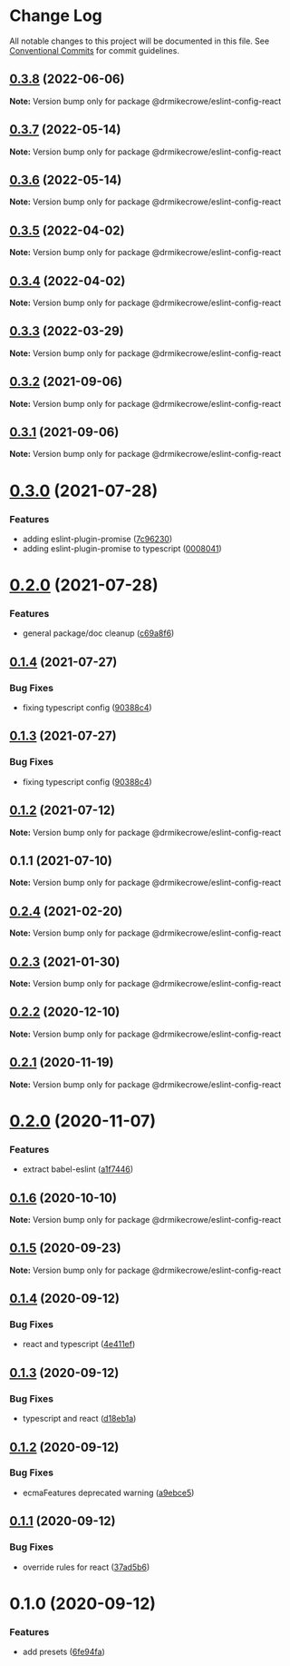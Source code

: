 # Change Log

All notable changes to this project will be documented in this file.
See [Conventional Commits](https://conventionalcommits.org) for commit guidelines.

## [0.3.8](https://github.com/drmikecrowe/configs/compare/@drmikecrowe/eslint-config-react@0.3.7...@drmikecrowe/eslint-config-react@0.3.8) (2022-06-06)

**Note:** Version bump only for package @drmikecrowe/eslint-config-react





## [0.3.7](https://github.com/drmikecrowe/configs/compare/@drmikecrowe/eslint-config-react@0.3.6...@drmikecrowe/eslint-config-react@0.3.7) (2022-05-14)

**Note:** Version bump only for package @drmikecrowe/eslint-config-react





## [0.3.6](https://github.com/drmikecrowe/configs/compare/@drmikecrowe/eslint-config-react@0.3.5...@drmikecrowe/eslint-config-react@0.3.6) (2022-05-14)

**Note:** Version bump only for package @drmikecrowe/eslint-config-react





## [0.3.5](https://github.com/drmikecrowe/configs/compare/@drmikecrowe/eslint-config-react@0.3.4...@drmikecrowe/eslint-config-react@0.3.5) (2022-04-02)

**Note:** Version bump only for package @drmikecrowe/eslint-config-react





## [0.3.4](https://github.com/drmikecrowe/configs/compare/@drmikecrowe/eslint-config-react@0.3.3...@drmikecrowe/eslint-config-react@0.3.4) (2022-04-02)

**Note:** Version bump only for package @drmikecrowe/eslint-config-react





## [0.3.3](https://github.com/drmikecrowe/configs/compare/@drmikecrowe/eslint-config-react@0.3.2...@drmikecrowe/eslint-config-react@0.3.3) (2022-03-29)

**Note:** Version bump only for package @drmikecrowe/eslint-config-react





## [0.3.2](https://github.com/drmikecrowe/configs/compare/@drmikecrowe/eslint-config-react@0.3.1...@drmikecrowe/eslint-config-react@0.3.2) (2021-09-06)

**Note:** Version bump only for package @drmikecrowe/eslint-config-react





## [0.3.1](https://github.com/drmikecrowe/configs/compare/@drmikecrowe/eslint-config-react@0.3.0...@drmikecrowe/eslint-config-react@0.3.1) (2021-09-06)

**Note:** Version bump only for package @drmikecrowe/eslint-config-react





# [0.3.0](https://github.com/drmikecrowe/configs/compare/@drmikecrowe/eslint-config-react@0.2.0...@drmikecrowe/eslint-config-react@0.3.0) (2021-07-28)


### Features

* adding eslint-plugin-promise ([7c96230](https://github.com/drmikecrowe/configs/commit/7c962303f0943493bdc0e0533aae2aa85fb79c2e))
* adding eslint-plugin-promise to typescript ([0008041](https://github.com/drmikecrowe/configs/commit/000804187fc90abc0789626758f4bfedf8e199d8))





# [0.2.0](https://github.com/drmikecrowe/configs/compare/@drmikecrowe/eslint-config-react@0.1.4...@drmikecrowe/eslint-config-react@0.2.0) (2021-07-28)


### Features

* general package/doc cleanup ([c69a8f6](https://github.com/drmikecrowe/configs/commit/c69a8f60a03531f44d7996955d48d522d9637427))





## [0.1.4](https://github.com/drmikecrowe/configs/compare/@drmikecrowe/eslint-config-react@0.1.2...@drmikecrowe/eslint-config-react@0.1.4) (2021-07-27)

### Bug Fixes

- fixing typescript config ([90388c4](https://github.com/drmikecrowe/configs/commit/90388c4a744ba11070f668e752123d549994c4fb))

## [0.1.3](https://github.com/drmikecrowe/configs/compare/@drmikecrowe/eslint-config-react@0.1.2...@drmikecrowe/eslint-config-react@0.1.3) (2021-07-27)

### Bug Fixes

- fixing typescript config ([90388c4](https://github.com/drmikecrowe/configs/commit/90388c4a744ba11070f668e752123d549994c4fb))

## [0.1.2](https://github.com/drmikecrowe/configs/compare/@drmikecrowe/eslint-config-react@0.1.1...@drmikecrowe/eslint-config-react@0.1.2) (2021-07-12)

**Note:** Version bump only for package @drmikecrowe/eslint-config-react

## 0.1.1 (2021-07-10)

**Note:** Version bump only for package @drmikecrowe/eslint-config-react

## [0.2.4](https://github.com/drmikecrowe/configs/compare/@drmikecrowe/eslint-config-react@0.2.3...@drmikecrowe/eslint-config-react@0.2.4) (2021-02-20)

**Note:** Version bump only for package @drmikecrowe/eslint-config-react

## [0.2.3](https://github.com/drmikecrowe/configs/compare/@drmikecrowe/eslint-config-react@0.2.2...@drmikecrowe/eslint-config-react@0.2.3) (2021-01-30)

**Note:** Version bump only for package @drmikecrowe/eslint-config-react

## [0.2.2](https://github.com/drmikecrowe/configs/compare/@drmikecrowe/eslint-config-react@0.2.1...@drmikecrowe/eslint-config-react@0.2.2) (2020-12-10)

**Note:** Version bump only for package @drmikecrowe/eslint-config-react

## [0.2.1](https://github.com/drmikecrowe/configs/compare/@drmikecrowe/eslint-config-react@0.2.0...@drmikecrowe/eslint-config-react@0.2.1) (2020-11-19)

**Note:** Version bump only for package @drmikecrowe/eslint-config-react

# [0.2.0](https://github.com/drmikecrowe/configs/compare/@drmikecrowe/eslint-config-react@0.1.6...@drmikecrowe/eslint-config-react@0.2.0) (2020-11-07)

### Features

- extract babel-eslint ([a1f7446](https://github.com/drmikecrowe/configs/commit/a1f744685ff7038a72a94a0efe69b28eb27d0a7e))

## [0.1.6](https://github.com/drmikecrowe/configs/compare/@drmikecrowe/eslint-config-react@0.1.5...@drmikecrowe/eslint-config-react@0.1.6) (2020-10-10)

**Note:** Version bump only for package @drmikecrowe/eslint-config-react

## [0.1.5](https://github.com/drmikecrowe/configs/compare/@drmikecrowe/eslint-config-react@0.1.4...@drmikecrowe/eslint-config-react@0.1.5) (2020-09-23)

**Note:** Version bump only for package @drmikecrowe/eslint-config-react

## [0.1.4](https://github.com/drmikecrowe/configs/compare/@drmikecrowe/eslint-config-react@0.1.3...@drmikecrowe/eslint-config-react@0.1.4) (2020-09-12)

### Bug Fixes

- react and typescript ([4e411ef](https://github.com/drmikecrowe/configs/commit/4e411efc81523b47edb95bbf088d271b6eee011f))

## [0.1.3](https://github.com/drmikecrowe/configs/compare/@drmikecrowe/eslint-config-react@0.1.2...@drmikecrowe/eslint-config-react@0.1.3) (2020-09-12)

### Bug Fixes

- typescript and react ([d18eb1a](https://github.com/drmikecrowe/configs/commit/d18eb1a67ab0595372004a00a2acd6dca5c5466e))

## [0.1.2](https://github.com/drmikecrowe/configs/compare/@drmikecrowe/eslint-config-react@0.1.1...@drmikecrowe/eslint-config-react@0.1.2) (2020-09-12)

### Bug Fixes

- ecmaFeatures deprecated warning ([a9ebce5](https://github.com/drmikecrowe/configs/commit/a9ebce5f3c3142a8b137e33405ba35a95b186d0a))

## [0.1.1](https://github.com/drmikecrowe/configs/compare/@drmikecrowe/eslint-config-react@0.1.0...@drmikecrowe/eslint-config-react@0.1.1) (2020-09-12)

### Bug Fixes

- override rules for react ([37ad5b6](https://github.com/drmikecrowe/configs/commit/37ad5b6f8b82d5012cfbc78bdc90fc99d4a76c38))

# 0.1.0 (2020-09-12)

### Features

- add presets ([6fe94fa](https://github.com/drmikecrowe/configs/commit/6fe94fae4ed9d80b18833c9e5a3f51f710ebda43))
